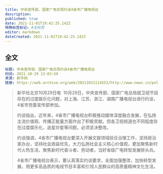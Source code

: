 ```yaml
---
title: 中央宣传部、国家广电总局约谈4省市广播电视台
description:
published: true
date: 2021-11-01T19:42:25.142Z
特殊标签标记: #无标签
editor: markdown
dateCreated: 2021-11-01T19:42:25.142Z
---
```


## 全文

```YAML
标题: 中央宣传部、国家广电总局约谈4省市广播电视台
时间: 2021-10-29 12:03:59
来源: 新华网
链接: https://web.archive.org/web/20211031114553/http://www.news.cn/politics/2021-10/29/c_1128009277.htm
```

> 新华社北京10月29日电  10月29日，中央宣传部、国家广电总局就卫视节目存在的过度娱乐化问题，对上海、江苏、浙江、湖南广播电视台进行约谈，4省市党委宣传部参加。
>
> 约谈指出，近年来，4省市广播电视台积极推动媒体深度融合发展，在弘扬主流价值观、传播正能量方面作出了积极贡献。但各卫视频道也不同程度存在过度娱乐化、追星炒星等问题，必须坚决整改。
>
> 约谈强调，4省市广播电视台要深入开展文娱领域综合治理工作，坚持政治家办台，坚持社会效益优先，大力弘扬社会主义核心价值观，更加聚焦新时代火热生活，聚焦新时代奋斗者、劳动者，当好省级广电转型发展排头兵。
>
> 4省市广播电视台表示，要认真落实约谈要求，全面加强整改，加快转型发展，用更多高品质的电视节目丰富和引领人民群众的高质量精神文化生活。


